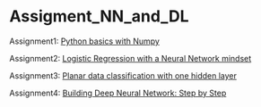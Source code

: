 # Assigment_NN_and_DL
Assignment1: [Python basics with Numpy](A1_Python_Basics_with_Numpy.ipynb)

Assignment2: [Logistic Regression with a Neural Network mindset](A2_Logistic_Regression_with_a_Neural_Network_mindset.ipynb)

Assignment3: [Planar data classification with one hidden layer](A3_Planar_data_classification_with_one_hidden_layer.ipynb)

Assignment4: [Building Deep Neural Network: Step by Step](A4_Building_your_Deep_Neural_Network_Step_by_Step.ipynb)
